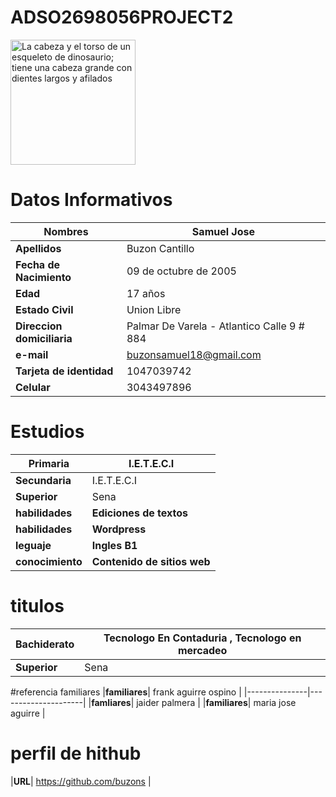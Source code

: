 # ADSO2698056PROJECT2
     
<img src="https://user-images.githubusercontent.com/126476898/221572765-633639b4-ecbb-424d-8938-2369237a189e.jpeg"
alt="La cabeza y el torso de un esqueleto de dinosaurio;
      tiene una cabeza grande con dientes largos y afilados"
width="200"
height="200">
# Datos Informativos 
|**Nombres**|__Samuel Jose__|
|-----------|------------------|
|**Apellidos**| Buzon  Cantillo |
|**Fecha de Nacimiento**| 09 de octubre de 2005 |
|**Edad**| 17 años |
|**Estado Civil**| Union Libre |
|**Direccion domiciliaria**| Palmar De Varela - Atlantico  Calle 9 # 884 |
|**e-mail**| buzonsamuel18@gmail.com |
|**Tarjeta de identidad**| 1047039742 |
|**Celular**| 3043497896 |

# Estudios 
|**Primaria**| I.E.T.E.C.I |
|---------|-------------|
|**Secundaria**| I.E.T.E.C.I |
|**Superior**| Sena |
|**habilidades**| __Ediciones de textos__ |
|**habilidades**| __Wordpress__ |
|**leguaje**| __Ingles B1__|
|**conocimiento**| __Contenido de sitios web__|

# titulos
|**Bachiderato**| Tecnologo En Contaduria , Tecnologo en mercadeo |
|----------------|-----------------------------------------------|
|**Superior**| Sena |

#referencia familiares 
|**familiares**| frank aguirre ospino |
|---------------|---------------------|
|**famliares**| jaider palmera |
|**familiares**| maria jose aguirre | 

# perfil de hithub
|**URL**| https://github.com/buzons |
